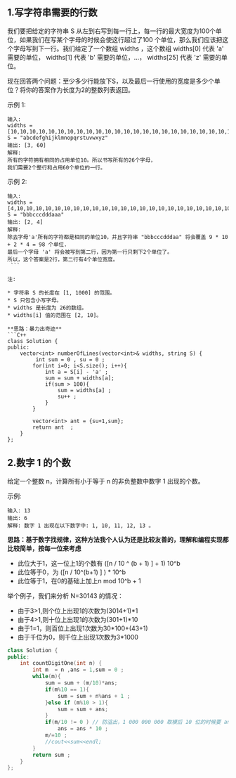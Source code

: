 ## 1.写字符串需要的行数
我们要把给定的字符串 S 从左到右写到每一行上，每一行的最大宽度为100个单位，如果我们在写某个字母的时候会使这行超过了100 个单位，那么我们应该把这个字母写到下一行。我们给定了一个数组 widths ，这个数组 widths[0] 代表 'a' 需要的单位， widths[1] 代表 'b' 需要的单位，...， widths[25] 代表 'z' 需要的单位。

现在回答两个问题：至少多少行能放下S，以及最后一行使用的宽度是多少个单位？将你的答案作为长度为2的整数列表返回。

示例 1:
```
输入: 
widths = [10,10,10,10,10,10,10,10,10,10,10,10,10,10,10,10,10,10,10,10,10,10,10,10,10,10]
S = "abcdefghijklmnopqrstuvwxyz"
输出: [3, 60]
解释: 
所有的字符拥有相同的占用单位10。所以书写所有的26个字母，
我们需要2个整行和占用60个单位的一行。
```
示例 2:
```
输入: 
widths = [4,10,10,10,10,10,10,10,10,10,10,10,10,10,10,10,10,10,10,10,10,10,10,10,10,10]
S = "bbbcccdddaaa"
输出: [2, 4]
解释: 
除去字母'a'所有的字符都是相同的单位10，并且字符串 "bbbcccdddaa" 将会覆盖 9 * 10 + 2 * 4 = 98 个单位.
最后一个字母 'a' 将会被写到第二行，因为第一行只剩下2个单位了。
所以，这个答案是2行，第二行有4个单位宽度。
 ```

注:

* 字符串 S 的长度在 [1, 1000] 的范围。
* S 只包含小写字母。
* widths 是长度为 26的数组。
* widths[i] 值的范围在 [2, 10]。

**思路：暴力出奇迹**
```C++
class Solution {
public:
    vector<int> numberOfLines(vector<int>& widths, string S) {
         int sum = 0 , su = 0 ; 
        for(int i=0; i<S.size(); i++){
            int a = S[i] - 'a' ;
            sum = sum + widths[a];
            if(sum > 100){
                sum = widths[a] ; 
                su++ ; 
            }
        }
      
        vector<int> ant = {su+1,sum}; 
        return ant  ;
    }
};
```

## 2.数字 1 的个数
给定一个整数 n，计算所有小于等于 n 的非负整数中数字 1 出现的个数。

示例:
```
输入: 13
输出: 6 
解释: 数字 1 出现在以下数字中: 1, 10, 11, 12, 13 。
```
**思路：基于数字找规律，这种方法我个人认为还是比较友善的，理解和编程实现都比较简单，按每一位来考虑**
* 此位大于1，这一位上1的个数有 ([n / 10 ^ (b + 1) ] + 1) 10^b
* 此位等于0，为 ([n / 10^(b+1) ] ) * 10^b
* 此位等于1，在0的基础上加上n mod 10^b + 1

举个例子，我们来分析 N=30143 的情况：

* 由于3>1,则个位上出现1的次数为(3014+1)*1
* 由于4>1,则十位上出现1的次数为(301+1)*10
* 由于1=1，则百位上出现1次数为30*100+(43+1)
* 由于千位为0，则千位上出现1次数为3*1000

```C++
class Solution {
public:
    int countDigitOne(int n) {
        int m  = n ,ans = 1,sum = 0 ;
        while(m){
            sum = sum + (m/10)*ans;
            if(m%10 == 1){
                sum = sum + n%ans + 1 ;
            }else if (m%10 > 1){
                sum = sum + ans;
            }
            if(m/10 != 0 ) // 防溢出，1 000 000 000 取模后 10 位的时候要 ans 11 位,则溢出 
                ans = ans * 10 ; 
            m/=10 ; 
            //cout<<sum<<endl; 
        }
        return sum ; 
    }
};
```
